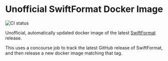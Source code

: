 # Unofficial SwiftFormat Docker Image

![[CI status](https://ci.younata.com/teams/main/pipelines/other/jobs/swiftformat/)](https://ci.younata.com/api/v1/pipelines/other/jobs/swiftformat/badge)

Unofficial, automatically updated docker image of the latest [SwiftFormat](https://github.com/nicklockwood/swiftformat) release.

This uses a concourse job to track the latest GitHub release of SwiftFormat, and then release a new docker image matching that tag.

